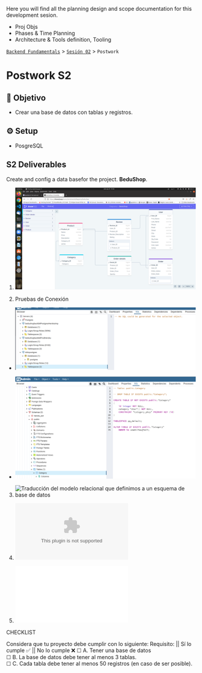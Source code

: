 Here you will find all the planning design and scope documentation for this development sesion.

 
- Proj Objs
- Phases & Time Planning
- Architecture & Tools definition, Tooling


[`Backend Fundamentals`](../../README.md) > [`Sesión 02`](../README.md) > `Postwork`

# Postwork S2

## 🎯 Objetivo

- Crear una base de datos con tablas y registros.

## ⚙️ Setup
 - PosgreSQL

## S2 Deliverables

Create and config a data basefor the project. **BeduShop**. 

1. ![Diagrama entidad relación con las entidades del proyecto](./ERD-entitiesRelsTablesDiagram.png)

2. Pruebas de Conexión

- ![Conexión mediante PgAdmin4 al servidor de heroku](./screenPgadminHerokuDB.png)

- ![Prueba en Docker/Local](./screenPgadminDckrDB.png)


3. ![Traducción del modelo relacional que definimos a un esquema de base de datos](./dbschema.png)

4. ![Datasets para poblar las bases de datos.](./datasets/entity.csv)

5. ![Pruebas de consultas a la base de datos.](./queries.sql) 

CHECKLIST

Considera que tu proyecto debe cumplir con lo siguiente:
Requisito:  ||  Sí lo cumple    ✅  ||  	No lo cumple    ❌
☐ A. Tener una base de datos 		
☐ B. La base de datos debe tener al menos 3 tablas. 		
☐ C. Cada tabla debe tener al menos 50 registros (en caso de ser posible). 	

